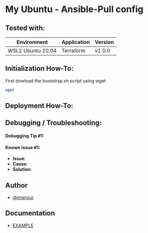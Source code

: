 
# My Ubuntu - Ansible-Pull config

## Tested with: 

| Environment | Application | Version  |
| ----------------- |-----------|---------|
| WSL2 Ubuntu 20.04 | Terraform | v1.0.0  |

## Initialization How-To:

First dowload the bootstrap.sh script using wget

```bash
wget

```

## Deployment How-To:

## Debugging / Troubleshooting:

#### **Debugging Tip #1**: 

#### **Known issue #1**: 
 - **Issue**: 
- **Cause**: 
- **Solution**: 

## Author

- [@jmanzur](https://github.com/JManzur)

## Documentation

- [EXAMPLE](URL)